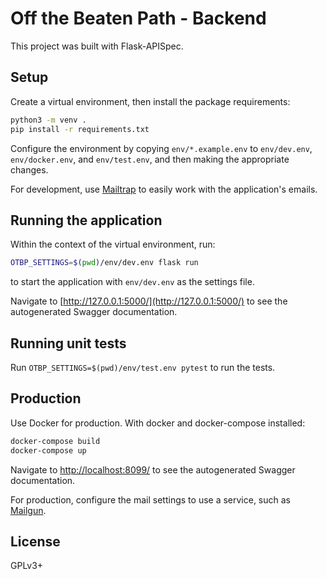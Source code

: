 # Off the Beaten Path - Backend

This project was built with Flask-APISpec.

## Setup

Create a virtual environment, then install the package requirements:
```bash
python3 -m venv .
pip install -r requirements.txt
```

Configure the environment by copying `env/*.example.env` to `env/dev.env`, `env/docker.env`, and `env/test.env`, and then 
making the appropriate changes.

For development, use [Mailtrap](mailtrap.io) to easily work with the application's emails.

## Running the application

Within the context of the virtual environment, run:

```bash
OTBP_SETTINGS=$(pwd)/env/dev.env flask run
```

to start the application with `env/dev.env` as the settings file.

Navigate to [http://127.0.0.1:5000/](http://127.0.0.1:5000/) to see the autogenerated 
Swagger documentation.

## Running unit tests

Run `OTBP_SETTINGS=$(pwd)/env/test.env pytest` to run the tests.

## Production

Use Docker for production. With docker and docker-compose installed:

```bash
docker-compose build
docker-compose up
```

Navigate to [http://localhost:8099/](http://localhost:8099/) to see the autogenerated 
Swagger documentation.

For production, configure the mail settings to use a service, such as [Mailgun](https://www.mailgun.com/).

## License

GPLv3+
